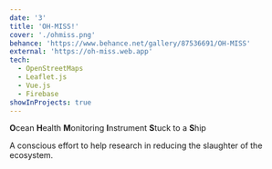 ```yaml
---
date: '3'
title: 'OH-MISS!'
cover: './ohmiss.png'
behance: 'https://www.behance.net/gallery/87536691/OH-MISS'
external: 'https://oh-miss.web.app'
tech:
  - OpenStreetMaps
  - Leaflet.js
  - Vue.js
  - Firebase
showInProjects: true
---
```


**O**cean **H**ealth **M**onitoring **I**nstrument **S**tuck to a **S**hip

A conscious effort to help research in reducing the slaughter of the ecosystem.
